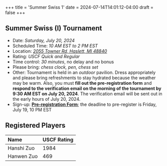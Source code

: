 +++
title = 'Summer Swiss 1'
date = 2024-07-14T14:01:12-04:00
draft = false
+++

## Summer Swiss (I) Tournament
- Date: *Saturday, July 20, 2024*
- Scheduled Time: *10 AM EST to 2 PM EST*
- Location: *[2055 Towner Rd, Haslett, MI 48840](https://maps.app.goo.gl/ZXz4VqWzU5FqWW237)*
- Rating: *USCF Quick and Regular*
- Time control: *30 minutes*, no delay and no bonus
- Please bring: *chess clock, pen, chess set*
- Other: Tournament is held in an *outdoor* pavilion. Dress appropriately and please bring refreshments to stay hydrated because the weather may be warm. Also, you must **fill out the pre-registration form** and **respond to the verification email on the morning of the tournament by 9:30 AM EST on July 20, 2024**. The verification email will be sent out in the early hours of July 20, 2024.
- Sign-up: **[Pre-registration Form](https://forms.gle/gM7j4gVzb9DMYDyW9)**; the deadline to pre-register is Friday, July 19, 10 PM EST

## Registered Players
| Name                        | USCF Rating |
| :-------------------------- | :---------- |
| Hanshi Zuo                  | 1984        |
| Hanwen Zuo                  | 469         |

